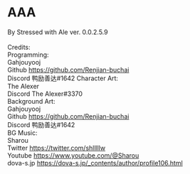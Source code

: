 # AAA
By Stressed with Ale
ver. 0.0.2.5.9 <br> <br> 
Credits: <br>
  Programming: <br> 
  Gahjouyooj <br> 
    Github https://github.com/Renjian-buchai <br> 
    Discord 鸭励善达#1642 
  Character Art: <br>
  The Alexer <br>
    Discord The Alexer#3370 <br>
  Background Art: <br>
  Gahjouyooj <br>
    Github https://github.com/Renjian-buchai <br>
    Discord 鸭励善达#1642 <br>
  BG Music: <br>
  Sharou <br>
    Twitter https://twitter.com/shlllllw <br>
    Youtube https://www.youtube.com/@Sharou <br>
    dova-s.jp https://dova-s.jp/_contents/author/profile106.html <br>
